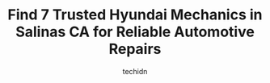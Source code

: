 ---
layout: ampstory
image: https://images.unsplash.com/photo-1553440569-bcc63803a83d?ixlib=rb-4.0.3&ixid=MnwxMjA3fDB8MHxwaG90by1wYWdlfHx8fGVufDB8fHx8&auto=format&fit=crop&w=640&h=853&q=80
author: techidn
featured: false
description: If youre in need of trustworthy and skilled Hyundai Mechanic in Salinas CA, USA, youll be pleased to discover the 7 best Hyundai Mechanic in town. Their expertise and commitment to custome
title: Find 7 Trusted Hyundai Mechanics in Salinas CA for Reliable Automotive Repairs
cover:
   title: Find 7 Trusted Hyundai Mechanics in Salinas CA for Reliable Automotive Repairs
   subtitle: Rickpate
   background: https://images.unsplash.com/photo-1553440569-bcc63803a83d?ixlib=rb-4.0.3&ixid=MnwxMjA3fDB8MHxwaG90by1wYWdlfHx8fGVufDB8fHx8&auto=format&fit=crop&w=640&h=853&q=80

pages: 
 - layout: thirds
   top: <h1>#1 Green Phoenix Auto Repair</h1>
   bottom: "<p>These dudes suck when it comes to carburetor smog check!! It took them over a week my car was sitting there literally for over a week and they could not diagnose or find </p>"
   background: https://www.knot35.com/toplist/wp-content/uploads/2023/06/best-hyundai-mechanic-1-in-salinas-ca-1685837115.jpeg
   backgroundblur: true
 - layout: thirds
   top: <h1>#2 Salinas Car Care</h1>
   bottom: "<p>1341 Dayton St, Salinas, CA 93901, United States</p>"
   background: https://www.knot35.com/toplist/wp-content/uploads/2023/06/best-hyundai-mechanic-2-in-salinas-ca-1685837115.jpeg
   cta:
      link: https://www.knot35.com/toplist/find-7-trusted-hyundai-mechanics-in-salinas-ca-for-reliable-automotive-repairs/
      text: Find 7 Trusted Hyundai Mechanics in Salinas CA for Reliable Automotive Repairs
 - layout: thirds
   top: <h1>#3 One Stop Auto Care</h1>
   bottom: "<p>324 E Alisal St, Salinas, CA 93901, United States</p>"
   background: https://www.knot35.com/toplist/wp-content/uploads/2023/06/best-hyundai-mechanic-3-in-salinas-ca-1685837115.jpeg
   cta:
      link: https://www.knot35.com/toplist/find-7-trusted-hyundai-mechanics-in-salinas-ca-for-reliable-automotive-repairs/
      text: Find 7 Trusted Hyundai Mechanics in Salinas CA for Reliable Automotive Repairs
 - layout: thirds
   top: <h1>#4 Valley Center Car Care</h1>
   bottom: "<p>1029 S Main St, Salinas, CA 93901, United States</p>"
   background: https://images.unsplash.com/photo-1604871000636-074fa5117945?ixlib=rb-4.0.3&ixid=MnwxMjA3fDB8MHxwaG90by1wYWdlfHx8fGVufDB8fHx8&auto=format&fit=crop&w=640&h=853&q=80
   cta:
      link: https://www.knot35.com/toplist/find-7-trusted-hyundai-mechanics-in-salinas-ca-for-reliable-automotive-repairs/
      text: Find 7 Trusted Hyundai Mechanics in Salinas CA for Reliable Automotive Repairs
 - layout: thirds
   top: <h1>#5 Mons Auto Repair</h1>
   bottom: "<p>227 Commission St, Salinas, CA 93901, United States</p>"
   background: https://images.unsplash.com/photo-1509114397022-ed747cca3f65?ixlib=rb-4.0.3&ixid=MnwxMjA3fDB8MHxwaG90by1wYWdlfHx8fGVufDB8fHx8&auto=format&fit=crop&w=640&h=853&q=80
   cta:
      link: https://www.knot35.com/toplist/find-7-trusted-hyundai-mechanics-in-salinas-ca-for-reliable-automotive-repairs/
      text: Find 7 Trusted Hyundai Mechanics in Salinas CA for Reliable Automotive Repairs
 - layout: thirds
   top: <h1>#6 Luis Auto Repair</h1>
   bottom: "<p>369 E Market St, Salinas, CA 93901, United States</p>"
   background: https://images.unsplash.com/photo-1614648718611-0635f29016cb?ixlib=rb-4.0.3&ixid=MnwxMjA3fDB8MHxwaG90by1wYWdlfHx8fGVufDB8fHx8&auto=format&fit=crop&w=640&h=853&q=80
   cta:
      link: https://www.knot35.com/toplist/find-7-trusted-hyundai-mechanics-in-salinas-ca-for-reliable-automotive-repairs/
      text: Find 7 Trusted Hyundai Mechanics in Salinas CA for Reliable Automotive Repairs
 - layout: thirds
   top: <h1>#7 Auto Repair</h1>
   bottom: "<p>482 E Market St, Salinas, CA 93905, United States</p>"
   background: https://images.unsplash.com/photo-1547366785-564103df7e13?ixlib=rb-4.0.3&ixid=MnwxMjA3fDB8MHxwaG90by1wYWdlfHx8fGVufDB8fHx8&auto=format&fit=crop&w=640&h=853&q=80
   cta:
      link: https://www.knot35.com/toplist/find-7-trusted-hyundai-mechanics-in-salinas-ca-for-reliable-automotive-repairs/
      text: Find 7 Trusted Hyundai Mechanics in Salinas CA for Reliable Automotive Repairs
 - layout: thirds
   middle: Continue reading...
   background: https://images.unsplash.com/photo-1567095761054-7a02e69e5c43?ixlib=rb-4.0.3&ixid=MnwxMjA3fDB8MHxwaG90by1wYWdlfHx8fGVufDB8fHx8&auto=format&fit=crop&w=640&h=853&q=80
   cta:
      link: https://www.knot35.com/toplist/find-7-trusted-hyundai-mechanics-in-salinas-ca-for-reliable-automotive-repairs/
      text: Find 7 Trusted Hyundai Mechanics in Salinas CA for Reliable Automotive Repairs
      
---